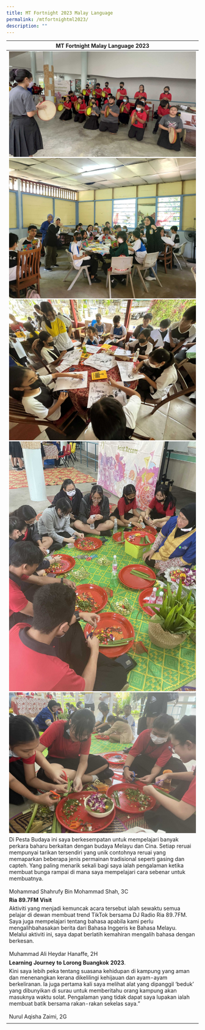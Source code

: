 ```yaml
---
title: MT Fortnight 2023 Malay Language
permalink: /mtfortnightml2023/
description: ""
---
```



| MT Fortnight Malay Language 2023|
| -------- | 
|![](/images/mtftml1.jpg)<br>![](/images/mtftml2.jpg)<br>![](/images/mtftml3.jpg)<br>![](/images/mtftml4.jpg)<br>![](/images/mtftml5.jpg)| 
|Di Pesta Budaya ini saya berkesempatan untuk mempelajari banyak perkara baharu berkaitan dengan budaya Melayu dan Cina. Setiap reruai mempunyai tarikan tersendiri yang unik contohnya reruai yang memaparkan beberapa jenis permainan tradisional seperti gasing dan capteh. Yang paling menarik sekali bagi saya ialah pengalaman ketika membuat bunga rampai di mana saya mempelajari cara sebenar untuk membuatnya. <br><br>Mohammad Shahrufy Bin Mohammad Shah, 3C|
|**Ria 89.7FM Visit**|
|Aktiviti yang menjadi kemuncak acara tersebut ialah sewaktu semua pelajar di dewan membuat trend TikTok bersama DJ Radio Ria 89.7FM. Saya juga mempelajari tentang bahasa apabila kami perlu mengalihbahasakan berita dari Bahasa Inggeris ke Bahasa Melayu. Melalui aktiviti ini, saya dapat berlatih kemahiran mengalih bahasa dengan berkesan.<br><br>Muhammad Ali Heydar Hanaffe, 2H|
|**Learning Journey to Lorong Buangkok 2023**.|
|Kini saya lebih peka tentang suasana kehidupan di kampung yang aman dan menenangkan kerana dikelilingi kehijauan dan ayam-ayam berkeliranan. Ia juga pertama kali saya melihat alat yang dipanggil ‘beduk’ yang dibunyikan di surau untuk memberitahu orang kampung akan masuknya waktu solat. Pengalaman yang tidak dapat saya lupakan ialah membuat batik bersama rakan-rakan sekelas saya.” <br><br>Nurul Aqisha Zaimi, 2G|
||
